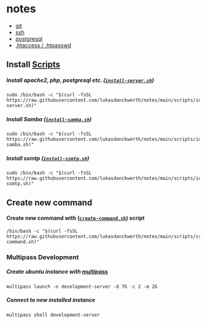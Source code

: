 # notes

- [git](https://github.com/lukasdanckwerth/notes/blob/main/notes/git.md)
- [ssh](https://github.com/lukasdanckwerth/notes/blob/main/notes/ssh.md)
- [postgresql](https://github.com/lukasdanckwerth/notes/blob/main/notes/postgresql.md)
- [.htaccess / .htpasswd](https://github.com/lukasdanckwerth/notes/blob/main/notes/htaccess-htpasswd.md)

## Install [Scripts](https://github.com/lukasdanckwerth/notes/blob/main/scripts)

##### Install apache2, php, postgresql etc. ([`install-server.sh`](https://github.com/lukasdanckwerth/notes/blob/main/scripts/install-server.sh))

```shell
sudo /bin/bash -c "$(curl -fsSL https://raw.githubusercontent.com/lukasdanckwerth/notes/main/scripts/install-server.sh)"
```

##### Install Samba ([`install-samba.sh`](https://github.com/lukasdanckwerth/notes/blob/main/scripts/install-samba.sh))

```shell
sudo /bin/bash -c "$(curl -fsSL https://raw.githubusercontent.com/lukasdanckwerth/notes/main/scripts/install-samba.sh)"
```

##### Install ssmtp ([`install-ssmtp.sh`](https://github.com/lukasdanckwerth/notes/blob/main/scripts/install-ssmtp.sh))

```shell
sudo /bin/bash -c "$(curl -fsSL https://raw.githubusercontent.com/lukasdanckwerth/notes/main/scripts/install-ssmtp.sh)"
```

## Create new command

#### Create new command with ([`create-command.sh`](https://raw.githubusercontent.com/lukasdanckwerth/notes/main/scripts/create-command.sh)) script

```shell
/bin/bash -c "$(curl -fsSL https://raw.githubusercontent.com/lukasdanckwerth/notes/main/scripts/create-command.sh)"
```

### Multipass Development

##### Create ubuntu instance with [multipass](https://multipass.run)

```shell
multipass launch -n development-server -d 7G -c 2 -m 2G
```

##### Connect to new installed instance

```shell
multipass shell development-server
```
